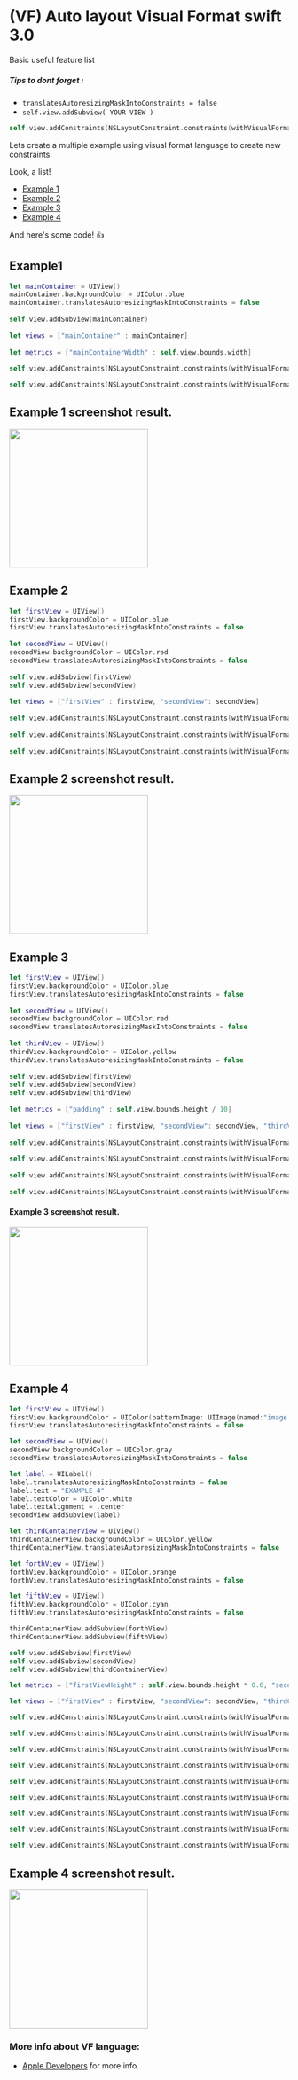 # (VF) Auto layout Visual Format swift 3.0

Basic useful feature list

##### Tips to dont forget :

 * ```translatesAutoresizingMaskIntoConstraints = false```
 * ```self.view.addSubview( YOUR VIEW )```
  ```Swift
 self.view.addConstraints(NSLayoutConstraint.constraints(withVisualFormat: "", options: [], metrics: metrics, views: views)
  ```



Lets create a multiple example using visual format language to create new constraints.

Look, a list!

 * [Example 1](#Example1)
 * [Example 2](#Example2)
 * [Example 3](#Example3)
 * [Example 4](#Example4)

And here's some code! :+1:

## Example1

```Swift
let mainContainer = UIView()
mainContainer.backgroundColor = UIColor.blue
mainContainer.translatesAutoresizingMaskIntoConstraints = false
        
self.view.addSubview(mainContainer)
        
let views = ["mainContainer" : mainContainer]
        
let metrics = ["mainContainerWidth" : self.view.bounds.width]
        
self.view.addConstraints(NSLayoutConstraint.constraints(withVisualFormat: "H:|[mainContainer]|", options: [], metrics: metrics, views: views))

self.view.addConstraints(NSLayoutConstraint.constraints(withVisualFormat: "V:|[mainContainer]|", options: [], metrics: metrics, views: views))
```

## Example 1 screenshot result.

<img src="https://github.com/CristianCardosoA/Auto-layout-VF/blob/master/Screen%20Shot%202017-07-03%20at%2010.41.28%20PM.png" width="250" />

## Example 2

```Swift
let firstView = UIView()
firstView.backgroundColor = UIColor.blue
firstView.translatesAutoresizingMaskIntoConstraints = false
        
let secondView = UIView()
secondView.backgroundColor = UIColor.red
secondView.translatesAutoresizingMaskIntoConstraints = false
         
self.view.addSubview(firstView)
self.view.addSubview(secondView)
        
let views = ["firstView" : firstView, "secondView": secondView]
        
self.view.addConstraints(NSLayoutConstraint.constraints(withVisualFormat: "H:|[firstView]|", options: [], metrics: [:], views: views))
        
self.view.addConstraints(NSLayoutConstraint.constraints(withVisualFormat: "H:|[secondView]|", options: [], metrics: [:], views: views))
         
self.view.addConstraints(NSLayoutConstraint.constraints(withVisualFormat: "V:|[firstView][secondView(==firstView)]|", options: [], metrics: [:], views: views))
```

## Example 2 screenshot result.

<img src="https://github.com/CristianCardosoA/Auto-layout-VF/blob/master/Screen%20Shot%202017-07-03%20at%2010.56.52%20PM.png" width="250" />

## Example 3

```Swift
let firstView = UIView()
firstView.backgroundColor = UIColor.blue
firstView.translatesAutoresizingMaskIntoConstraints = false
         
let secondView = UIView()
secondView.backgroundColor = UIColor.red
secondView.translatesAutoresizingMaskIntoConstraints = false
        
let thirdView = UIView()
thirdView.backgroundColor = UIColor.yellow
thirdView.translatesAutoresizingMaskIntoConstraints = false
        
self.view.addSubview(firstView)
self.view.addSubview(secondView)
self.view.addSubview(thirdView)
        
let metrics = ["padding" : self.view.bounds.height / 10]
        
let views = ["firstView" : firstView, "secondView": secondView, "thirdView": thirdView]
         
self.view.addConstraints(NSLayoutConstraint.constraints(withVisualFormat: "H:|[firstView][secondView(==firstView)][thirdView(==firstView)]|", options: [], metrics: [:], views: views))
        
self.view.addConstraints(NSLayoutConstraint.constraints(withVisualFormat: "V:|-(padding)-[firstView]-(padding)-|", options: [], metrics: metrics, views: views))
        
self.view.addConstraints(NSLayoutConstraint.constraints(withVisualFormat: "V:|-(padding)-[secondView]-(padding)-|", options: [], metrics: metrics, views: views))
        
self.view.addConstraints(NSLayoutConstraint.constraints(withVisualFormat: "V:|-(padding)-[thirdView]-(padding)-|", options: [], metrics: metrics, views: views))
```

#### Example 3 screenshot result.

<img src="https://github.com/CristianCardosoA/Auto-layout-VF/blob/master/Screen%20Shot%202017-07-03%20at%2011.09.54%20PM.png" width="250" />

## Example 4

```Swift
let firstView = UIView()
firstView.backgroundColor = UIColor(patternImage: UIImage(named:"image.jpg")!)
firstView.translatesAutoresizingMaskIntoConstraints = false

let secondView = UIView()
secondView.backgroundColor = UIColor.gray
secondView.translatesAutoresizingMaskIntoConstraints = false

let label = UILabel()
label.translatesAutoresizingMaskIntoConstraints = false
label.text = "EXAMPLE 4"
label.textColor = UIColor.white
label.textAlignment = .center
secondView.addSubview(label)

let thirdContainerView = UIView()
thirdContainerView.backgroundColor = UIColor.yellow
thirdContainerView.translatesAutoresizingMaskIntoConstraints = false

let forthView = UIView()
forthView.backgroundColor = UIColor.orange
forthView.translatesAutoresizingMaskIntoConstraints = false

let fifthView = UIView()
fifthView.backgroundColor = UIColor.cyan
fifthView.translatesAutoresizingMaskIntoConstraints = false

thirdContainerView.addSubview(forthView)
thirdContainerView.addSubview(fifthView)

self.view.addSubview(firstView)
self.view.addSubview(secondView)
self.view.addSubview(thirdContainerView)

let metrics = ["firstViewHeight" : self.view.bounds.height * 0.6, "secondViewHeight" : self.view.bounds.height * 0.3, "thirdViewHeight" : self.view.bounds.height * 0.1]

let views = ["firstView" : firstView, "secondView": secondView, "thirdContainerView": thirdContainerView, "forthView" : forthView, "fifthView": fifthView, "label" : label]

self.view.addConstraints(NSLayoutConstraint.constraints(withVisualFormat: "H:|[firstView]|", options: [], metrics: [:], views: views))

self.view.addConstraints(NSLayoutConstraint.constraints(withVisualFormat: "H:|[secondView]|", options: [], metrics: [:], views: views))

self.view.addConstraints(NSLayoutConstraint.constraints(withVisualFormat: "H:|[thirdContainerView]|", options: [], metrics: [:], views: views))

self.view.addConstraints(NSLayoutConstraint.constraints(withVisualFormat: "H:|[forthView][fifthView(==forthView)]|", options: [], metrics: [:], views: views))

self.view.addConstraints(NSLayoutConstraint.constraints(withVisualFormat: "V:|[firstView(firstViewHeight)][secondView(secondViewHeight)][thirdContainerView(thirdViewHeight)]|", options: [], metrics: metrics, views: views))

self.view.addConstraints(NSLayoutConstraint.constraints(withVisualFormat: "V:|[fifthView(==thirdContainerView)]|", options: [], metrics: metrics, views: views))

self.view.addConstraints(NSLayoutConstraint.constraints(withVisualFormat: "V:|[forthView(==thirdContainerView)]|", options: [], metrics: metrics, views: views))

self.view.addConstraints(NSLayoutConstraint.constraints(withVisualFormat: "H:|[label(==secondView)]|", options:  NSLayoutFormatOptions.alignAllCenterX, metrics: [:], views: views))

self.view.addConstraints(NSLayoutConstraint.constraints(withVisualFormat: "V:|[label(==secondView)]|", options: NSLayoutFormatOptions.alignAllCenterY, metrics: [:], views: views))
```

## Example 4 screenshot result.

<img src="https://github.com/CristianCardosoA/Auto-layout-VF/blob/master/Screen%20Shot%202017-07-03%20at%2011.55.26%20PM.png" width="250" />

### More info about VF language:

 * [Apple Developers](https://developer.apple.com/library/content/documentation/UserExperience/Conceptual/AutolayoutPG/VisualFormatLanguage.html) for more info.


